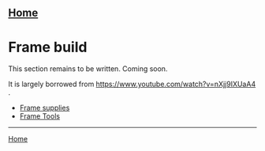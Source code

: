 [Home](../README.md)
-------------------------

# Frame build

This section remains to be written. Coming soon.

It is largely borrowed from https://www.youtube.com/watch?v=nXjj9IXUaA4 . 

- [Frame supplies](./purchaseList.md#frame-supplies)
- [Frame Tools](./purchaseList.md#assets-for-the-frame-and-fastening)

--------------------------
[Home](../README.md)


